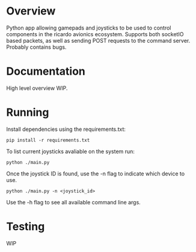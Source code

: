 # Overview
Python app allowing gamepads and joysticks to be used to control components in the ricardo avionics ecosystem. Supports both socketIO based packets, as well as sending POST requests to the command server. Probably contains bugs.

# Documentation
High level overview WIP.

# Running
Install dependencies using the requirements.txt:
```
pip install -r requirements.txt
```

To list current joysticks avaliable on the system run:
```
python ./main.py 
```

Once the joystick ID is found, use the -n flag to indicate which device to use.
```
python ./main.py -n <joystick_id>
```

Use the -h flag to see all available command line args.

# Testing
WIP
